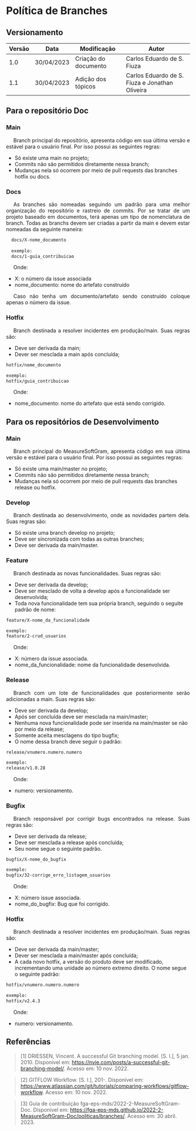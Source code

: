 # Política de Branches
## Versionamento
| Versão | Data | Modificação | Autor |
|--|--|--|--|
|1.0| 30/04/2023 | Criação do documento | Carlos Eduardo de S. Fiuza |
|1.1| 30/04/2023 | Adição dos tópicos | Carlos Eduardo de S. Fiuza e Jonathan Oliveira |

## Para o repositório Doc

### Main
<p align="justify" style="text-indent: 20px">
    Branch principal do repositório, apresenta código em sua última versão e estável para o usuário final. Por isso possui as seguintes regras:
</p>

- Só existe uma main no projeto;
- Commits não são permitidos diretamente nessa branch;
- Mudanças nela só ocorrem por meio de pull requests das branches hotfix ou docs.

### Docs
<p align="justify" style="text-indent: 20px">
    As branches são nomeadas seguindo um padrão para uma melhor organização do repositório e rastreio de commits. Por se tratar de um projeto baseado em documentos, terá apenas um tipo de nomenclatura de branch. Todas as branchs devem ser criadas a partir da main e devem estar nomeadas da seguinte maneira:
</p>

```bash
  docs/X-nome_documento
  
  exemplo: 
  docs/1-guia_contribuicao
```

<p align="justify" style="text-indent: 20px">
    Onde:
</p>

- X: o número da issue associada
- nome_documento: nome do artefato construído

<p align="justify" style="text-indent: 20px">
    Caso não tenha um documento/artefato sendo construído coloque apenas o número da issue.
</p>


### Hotfix
<p align="justify" style="text-indent: 20px">
    Branch destinada a resolver incidentes em produção/main. Suas regras são:
</p>

- Deve ser derivada da main;
- Dever ser mesclada a main após concluída;

```bash
hotfix/nome_documento

exemplo:
hotfix/guia_contribuicao
``` 

<p align="justify" style="text-indent: 20px">
    Onde:
</p>

- nome_documento: nome do artefato que está sendo corrigido.

## Para os repositórios de Desenvolvimento

### Main

<p align="justify" style="text-indent: 20px">
    Branch principal do MeasureSoftGram, apresenta código em sua última versão e estável para o usuário final. Por isso possui as seguintes regras:
</p>

- Só existe uma main/master no projeto;
- Commits não são permitidos diretamente nessa branch;
- Mudanças nela só ocorrem por meio de pull requests das branches release ou hotfix.

### Develop

<p align="justify" style="text-indent: 20px">
    Branch destinada ao desenvolvimento, onde as novidades partem dela. Suas regras são:
</p>

- Só existe uma branch develop no projeto;
- Deve ser sincronizada com todas as outras branches;
- Deve ser derivada da main/master.


### Feature
<p align="justify" style="text-indent: 20px">
    Branch destinada as novas funcionalidades. Suas regras são:
</p>

- Deve ser derivada da develop;
- Deve ser mesclado de volta a develop após a funcionalidade ser desenvolvida;
- Toda nova funcionalidade tem sua própria branch, seguindo o seguite padrão de nome:

```bash
feature/X-nome_da_funcionalidade

exemplo:
feature/2-crud_usuarios
```

<p align="justify" style="text-indent: 20px">
    Onde:
</p>

- X: número da issue associada.
- nome_da_funcionalidade: nome da funcionalidade desenvolvida.

### Release
<p align="justify" style="text-indent: 20px">
    Branch com um lote de funcionalidades que posteriormente serão adicionadas a main. Suas regras são:
</p>

- Deve ser derivada da develop;
- Após ser concluída deve ser mesclada na main/master;
- Nenhuma nova funcionalidade pode ser inserida na main/master se não por meio da release;
- Somente aceita mesclagens do tipo bugfix;
- O nome dessa branch deve seguir o padrão:

```bash
release/vnumero.numero.numero

exemplo:
release/v1.0.28
```

<p align="justify" style="text-indent: 20px">
    Onde:
</p>

- numero: versionamento.

### Bugfix
<p align="justify" style="text-indent: 20px">
    Branch responsável por corrigir bugs encontrados na release. Suas regras são:
</p>

- Deve ser derivada da release;
- Deve ser mesclada a release após concluída;
- Seu nome segue o seguinte padrão.

```bash
bugfix/X-nome_do_bugfix

exemplo:
bugfix/32-corrige_erro_listagem_usuarios
```

<p align="justify" style="text-indent: 20px">
    Onde:
</p>

- X: número issue associada.
- nome_do_bugfix: Bug que foi corrigido.

### Hotfix
<p align="justify" style="text-indent: 20px">
    Branch destinada a resolver incidentes em produção/main. Suas regras são:
</p>

- Deve ser derivada da main/master;
- Dever ser mesclada a main/master após concluída;
- A cada novo hotfix, a versão do produto deve ser modificado, incrementando uma unidade ao número extremo direito. O nome segue o seguinte padrão:

```bash
hotfix/vnumero.numero.numero

exemplo:
hotfix/v2.4.3
``` 

<p align="justify" style="text-indent: 20px">
    Onde:
</p>

- numero: versionamento.

## Referências

> [1] DRIESSEN, Vincent. A successful Git branching model. [S. l.], 5 jan. 2010. Disponível em: <a href="https://nvie.com/posts/a-successful-git-branching-model/">https://nvie.com/posts/a-successful-git-branching-model/</a>. Acesso em: 10 nov. 2022.

> [2] GITFLOW Workflow. [S. l.], 201-. Disponível em: <a href="https://www.atlassian.com/git/tutorials/comparing-workflows/gitflow-workflow">https://www.atlassian.com/git/tutorials/comparing-workflows/gitflow-workflow</a>. Acesso em: 10 nov. 2022.

> [3] Guia de contribuição fga-eps-mds/2022-2-MeasureSoftGram-Doc. Disponivel em: <a href="https://fga-eps-mds.github.io/2022-2-MeasureSoftGram-Doc/politicas/branches/"> https://fga-eps-mds.github.io/2022-2-MeasureSoftGram-Doc/politicas/branches/</a>. Acesso em: 30 abril. 2023.